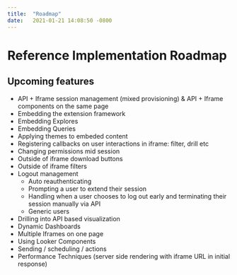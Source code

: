 ```yaml
---
title:  "Roadmap"
date:   2021-01-21 14:08:50 -0800
---
```

# Reference Implementation Roadmap

## Upcoming features
* API + Iframe session management (mixed provisioning) & API + Iframe components on the same page
* Embedding the extension framework
* Embedding Explores
* Embedding Queries
* Applying themes to embeded content
* Registering callbacks on user interactions in iframe: filter, drill etc
* Changing permissions mid session
* Outside of iframe download buttons
* Outside of iframe filters
* Logout management
  * Auto reauthenticating
  * Prompting a user to extend their session
  * Handling when a user chooses to log out early and terminating their session manually via API
  * Generic users
* Drilling into API based visualization
* Dynamic Dashboards
* Multiple Iframes on one page
* Using Looker Components
* Sending / scheduling / actions
* Performance Techniques (server side rendering with iframe URL in initial response)